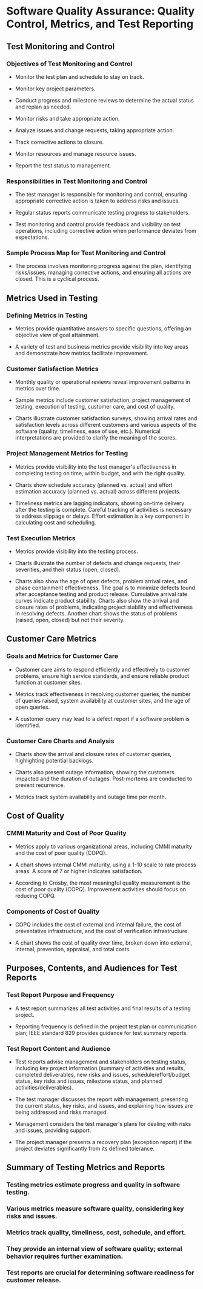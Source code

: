 # Software Quality Assurance: Quality Control, Metrics, and Test Reporting

## Test Monitoring and Control

### Objectives of Test Monitoring and Control

- Monitor the test plan and schedule to stay on track.

- Monitor key project parameters.

- Conduct progress and milestone reviews to determine the actual status and replan as needed.

- Monitor risks and take appropriate action.

- Analyze issues and change requests, taking appropriate action.

- Track corrective actions to closure.

- Monitor resources and manage resource issues.

- Report the test status to management.

### Responsibilities in Test Monitoring and Control

- The test manager is responsible for monitoring and control, ensuring appropriate corrective action is taken to address risks and issues.

- Regular status reports communicate testing progress to stakeholders.

- Test monitoring and control provide feedback and visibility on test operations, including corrective action when performance deviates from expectations.

### Sample Process Map for Test Monitoring and Control

- The process involves monitoring progress against the plan, identifying risks/issues, managing corrective actions, and ensuring all actions are closed.  This is a cyclical process.

## Metrics Used in Testing

### Defining Metrics in Testing

- Metrics provide quantitative answers to specific questions, offering an objective view of goal attainment.

- A variety of test and business metrics provide visibility into key areas and demonstrate how metrics facilitate improvement.

### Customer Satisfaction Metrics

- Monthly quality or operational reviews reveal improvement patterns in metrics over time.

- Sample metrics include customer satisfaction, project management of testing, execution of testing, customer care, and cost of quality.

- Charts illustrate customer satisfaction surveys, showing arrival rates and satisfaction levels across different customers and various aspects of the software (quality, timeliness, ease of use, etc.).  Numerical interpretations are provided to clarify the meaning of the scores.

### Project Management Metrics for Testing

- Metrics provide visibility into the test manager's effectiveness in completing testing on time, within budget, and with the right quality.

- Charts show schedule accuracy (planned vs. actual) and effort estimation accuracy (planned vs. actual) across different projects.

- Timeliness metrics are lagging indicators, showing on-time delivery after the testing is complete.  Careful tracking of activities is necessary to address slippage or delays.  Effort estimation is a key component in calculating cost and scheduling.

### Test Execution Metrics

- Metrics provide visibility into the testing process.

- Charts illustrate the number of defects and change requests, their severities, and their status (open, closed).

- Charts also show the age of open defects, problem arrival rates, and phase containment effectiveness.  The goal is to minimize defects found after acceptance testing and product release.  Cumulative arrival rate curves indicate product stability.  Charts also show the arrival and closure rates of problems, indicating project stability and effectiveness in resolving defects.  Another chart shows the status of problems (raised, open, closed) but not their severity.

## Customer Care Metrics

### Goals and Metrics for Customer Care

- Customer care aims to respond efficiently and effectively to customer problems, ensure high service standards, and ensure reliable product function at customer sites.

- Metrics track effectiveness in resolving customer queries, the number of queries raised, system availability at customer sites, and the age of open queries.

- A customer query may lead to a defect report if a software problem is identified.

### Customer Care Charts and Analysis

- Charts show the arrival and closure rates of customer queries, highlighting potential backlogs.

- Charts also present outage information, showing the customers impacted and the duration of outages.  Post-mortems are conducted to prevent recurrence.

- Metrics track system availability and outage time per month.

## Cost of Quality

### CMMI Maturity and Cost of Poor Quality

- Metrics apply to various organizational areas, including CMMI maturity and the cost of poor quality (COPQ).

- A chart shows internal CMMI maturity, using a 1-10 scale to rate process areas. A score of 7 or higher indicates satisfaction.

- According to Crosby, the most meaningful quality measurement is the cost of poor quality (COPQ).  Improvement activities should focus on reducing COPQ.

### Components of Cost of Quality

- COPQ includes the cost of external and internal failure, the cost of preventative infrastructure, and the cost of verification infrastructure.

- A chart shows the cost of quality over time, broken down into external, internal, prevention, appraisal, and total costs.

## Purposes, Contents, and Audiences for Test Reports

### Test Report Purpose and Frequency

- A test report summarizes all test activities and final results of a testing project.

- Reporting frequency is defined in the project test plan or communication plan; IEEE standard 829 provides guidance for test summary reports.

### Test Report Content and Audience

- Test reports advise management and stakeholders on testing status, including key project information (summary of activities and results, completed deliverables, new risks and issues, schedule/effort/budget status, key risks and issues, milestone status, and planned activities/deliverables).

- The test manager discusses the report with management, presenting the current status, key risks, and issues, and explaining how issues are being addressed and risks managed.

- Management considers the test manager's plans for dealing with risks and issues, providing support.

- The project manager presents a recovery plan (exception report) if the project deviates significantly from its defined tolerance.

## Summary of Testing Metrics and Reports

### Testing metrics estimate progress and quality in software testing.

### Various metrics measure software quality, considering key risks and issues.

### Metrics track quality, timeliness, cost, schedule, and effort.

### They provide an internal view of software quality; external behavior requires further examination.

### Test reports are crucial for determining software readiness for customer release.

